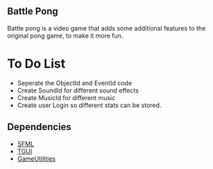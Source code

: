 ## Battle Pong

Battle pong is a video game that adds some additional features to the original pong game, to make it more fun.


<h1>To Do List</h1>
<ul>
	<li>Seperate the ObjectId and EventId code</li>
	<li>Create SoundId for different sound effects</li>
	<li>Create MusicId for different music</li>
	<li>Create user Login so different stats can be stored.</li>
</ul>


## Dependencies

- [SFML](http://www.sfml-dev.org)
- [TGUI](https://tgui.eu/)
- [GameUtilities](https://github.com/Yanson32/GameUtilities)





